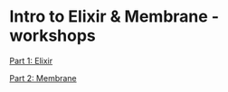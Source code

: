 # Intro to Elixir & Membrane - workshops

[Part 1: Elixir](https://livebook.dev/run?url=https%3A%2F%2Fraw.githubusercontent.com%2Fmembraneframework-labs%2Fintro-elixir-membrane-workshop%2Fmain%2Felixir_intro.livemd)

[Part 2: Membrane](https://livebook.dev/run?url=https%3A%2F%2Fraw.githubusercontent.com%2Fmembraneframework-labs%2Fintro-elixir-membrane-workshop%2Fmain%2Fmembrane_intro.livemd)
